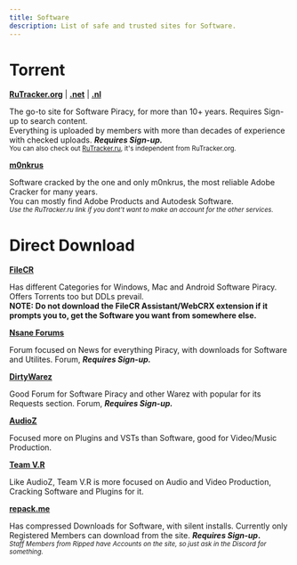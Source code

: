 ```yaml
---
title: Software
description: List of safe and trusted sites for Software.
---
```


# Torrent

**[RuTracker.org](https://rutracker.org)** | **[.net](https://rutracker.net)** | **[.nl](https://rutracker.nl)**

The go-to site for Software Piracy, for more than 10+ years. Requires Sign-up to search content.  
Everything is uploaded by members with more than decades of experience with checked uploads. **_Requires Sign-up._**  
<sub>You can also check out [RuTracker.ru](https://rutracker.ru), it's independent from RuTracker.org.</sub>

**[m0nkrus](https://w14.monkrus.ws/)**

Software cracked by the one and only m0nkrus, the most reliable Adobe Cracker for many years.  
You can mostly find Adobe Products and Autodesk Software.  
<sub>_Use the RuTracker.ru link if you dont't want to make an account for the other services._</sub>

# Direct Download

**[FileCR](https://filecr.com)**

Has different Categories for Windows, Mac and Android Software Piracy. Offers Torrents too but DDLs prevail.  
**NOTE: Do not download the FileCR Assistant/WebCRX extension if it prompts you to, get the Software you want from somewhere else.**

**[Nsane Forums](https://nsaneforums.com/)**

Forum focused on News for everything Piracy, with downloads for Software and Utilites. Forum, **_Requires Sign-up._**  

**[DirtyWarez](https://forum.dirtywarez.com/)**

Good Forum for Software Piracy and other Warez with popular for its Requests section. Forum, **_Requires Sign-up._**

**[AudioZ](https://audioz.download/)**

Focused more on Plugins and VSTs than Software, good for Video/Music Production.

**[Team V.R](https://codec.kiev.ua/releases.html)**

Like AudioZ, Team V.R is more focused on Audio and Video Production, Cracking Software and Plugins for it.

**[repack.me](https://repack.me)**

Has compressed Downloads for Software, with silent installs. Currently only Registered Members can download from the site. **_Requires Sign-up_.**  
<sub>_Staff Members from Ripped have Accounts on the site, so just ask in the Discord for something._</sub>  
